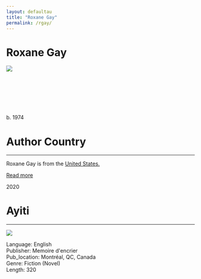 ```yaml
---
layout: defaultau
title: "Roxane Gay"
permalink: /rgay/
---
```

<!-- partial:index.partial.html -->
<div class="content">
    <h1>Roxane Gay</h1>
    <div class="quote">
        <div><img src="https://ca-times.brightspotcdn.com/dims4/default/449e27f/2147483647/strip/true/crop/1920x1080+0+0/resize/1486x836!/quality/80/?url=https%3A%2F%2Fcalifornia-times-brightspot.s3.amazonaws.com%2F28%2F30%2Ff97ae31b427ea7d08317100d9564%2Frg-secondary-16x9.jpg" class="logo"></div>
    </div>
    <div class="timeline">
        <div style="padding-bottom:100px;"></div>
        <div class="block">
            <div class="date right"><p class="right">b. 1974</p></div>
            <div class="dot"></div>
            <div class="left first">
            <div class="author_country">
                <h1>Author Country</h1><hr>
            <div class="aclocation">   <p>Roxane Gay is from the <a href="{{ site.baseurl }}/1">United States.</a></p></div>
              <div class="acreadmore">   <a href="https://en.wikipedia.org/wiki/Roxane_Gay" target="_blank">Read more</a></div>
            </div>
            </div>
        </div>
        <div class="block">
            <div class="date left"><p class="left">2020</p></div>
            <div class="dot"></div>
            <div class="right hide">
                <h1>Ayiti</h1><hr>
                <p><img src="https://encrypted-tbn3.gstatic.com/images?q=tbn:ANd9GcTVXiKX047Ajj7R7oPFE2PYOvEcKKws6xAgAIdPebdo7YWaKbi7"></p>
                <p>
                Language: English<br/>
                Publisher: Memoire d'encrier<br/>
                Pub_location: Montréal, QC, Canada<br/>
                Genre: Fiction (Novel)<br/>
                Length: 320<br/>                   </p>
            </div>
        </div>
  <!-- partial -->
<script src='https://cdnjs.cloudflare.com/ajax/libs/jquery/3.1.1/jquery.min.js'></script><script  src="{{ site.baseurl }}/assets/js/authorscript.js"></script>